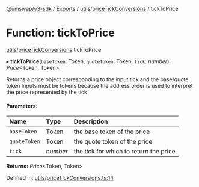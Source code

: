 [@uniswap/v3-sdk](../README.md) / [Exports](../modules.md) / [utils/priceTickConversions](../modules/utils_pricetickconversions.md) / tickToPrice

# Function: tickToPrice

[utils/priceTickConversions](../modules/utils_pricetickconversions.md).tickToPrice

▸ **tickToPrice**(`baseToken`: Token, `quoteToken`: Token, `tick`: *number*): *Price*<Token, Token\>

Returns a price object corresponding to the input tick and the base/quote token
Inputs must be tokens because the address order is used to interpret the price represented by the tick

#### Parameters:

| Name | Type | Description |
| :------ | :------ | :------ |
| `baseToken` | Token | the base token of the price |
| `quoteToken` | Token | the quote token of the price |
| `tick` | *number* | the tick for which to return the price |

**Returns:** *Price*<Token, Token\>

Defined in: [utils/priceTickConversions.ts:14](https://github.com/Uniswap/uniswap-v3-sdk/blob/c42b4d4/src/utils/priceTickConversions.ts#L14)
